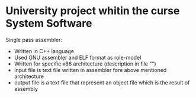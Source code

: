 # University project whitin the curse System Software

Single pass assembler:
  - Written in C++ language
  - Used GNU assembler and ELF format as role-model
  - Written for specific x86 architecture (description in file "")
  - input file is text file written in assembler fore above mentioned architecture
  - output file is a text file that represent an object file which is the result of assembly
